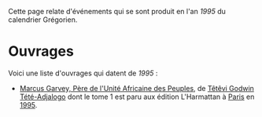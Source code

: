 <!-- TITLE: 1995 -->
<!-- SUBTITLE: Événements datés de 1995 -->

Cette page relate d'événements qui se sont produit en l'an *1995* du calendrier Grégorien.

# Ouvrages
Voici une liste d'ouvrages qui datent de *1995* :
* [Marcus Garvey, Père de l'Unité Africaine des Peuples](/ouvrage/a-classer/marcus-garvey-pere-de-l-unite-africaine-des-peuples), de [Têtêvi Godwin Tété-Adjalogo](/personnalite/homme/ecrivain/a-situer/tetevi-godwin-tete-adjalogo) dont le tome 1 est paru aux édition L'Harmattan à [Paris]() en [1995]().